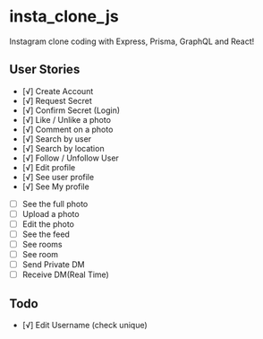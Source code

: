 # insta_clone_js
Instagram clone coding with Express, Prisma, GraphQL and React!

## User Stories

- [√] Create Account
- [√] Request Secret
- [√] Confirm Secret (Login)
- [√] Like / Unlike a photo
- [√] Comment on a photo
- [√] Search by user
- [√] Search by location
- [√] Follow / Unfollow User
- [√] Edit profile
- [√] See user profile
- [√] See My profile
- [ ] See the full photo
- [ ] Upload a photo
- [ ] Edit the photo
- [ ] See the feed
- [ ] See rooms
- [ ] See room
- [ ] Send Private DM
- [ ] Receive DM(Real Time)

## Todo
- [√] Edit Username (check unique)
